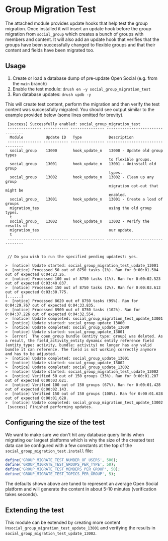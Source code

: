 # Group Migration Test

The attached module provides update hooks that help test the group migration. Once installed it
will insert an update hook before the group migration from `social_group` which creates a bunch
of groups with members and content. It will also add an update hook that verifies that the
groups have been successfully changed to flexible groups and that their content and fields have
been migrated too.

## Usage
1. Create or load a database dump of pre-update Open Social (e.g. from the `main` branch)
2. Enable the test module: `drush en -y social_group_migration_test`
3. Run database updates: `drush updb -y`

This will create test content, perform the migration and then verify the test content was
successfully migrated. You should see output similar to the example provided below (some lines
omitted for brevity).

```
 [success] Successfully enabled: social_group_migration_test
 --------------- ----------- --------------- ---------------------------------
  Module          Update ID   Type            Description
 --------------- ----------- --------------- ---------------------------------
  social_group    13000       hook_update_n   13000 - Update old group types
                                              to flexible groups.
  social_group    13001       hook_update_n   13001 - Uninstall old group
                                              types.
  social_group    13002       hook_update_n   13002 - Clean up any group
                                              migration opt-out that might be
                                              enabled.
  social_group_   13001       hook_update_n   13001 - Create a load of groups
  migration_tes                               using the old group types.
  t
  social_group_   13002       hook_update_n   13002 - Verify the results of
  migration_tes                               our update.
  t
 --------------- ----------- --------------- ---------------------------------


 // Do you wish to run the specified pending updates?: yes.

>  [notice] Update started: social_group_migration_test_update_13001
>  [notice] Processed 50 out of 8750 tasks (1%). Ran for 0:00:01.504 out of expected 0:04:23.26.
>  [notice] Processed 100 out of 8750 tasks (1%). Ran for 0:00:02.523 out of expected 0:03:40.837.
>  [notice] Processed 150 out of 8750 tasks (2%). Ran for 0:00:03.613 out of expected 0:03:30.775.
[......]
>  [notice] Processed 8620 out of 8750 tasks (99%). Ran for 0:04:29.767 out of expected 0:04:33.835.
>  [notice] Processed 8900 out of 8750 tasks (102%). Ran for 0:04:37.226 out of expected 0:04:32.554.
>  [notice] Update completed: social_group_migration_test_update_13001
>  [notice] Update started: social_group_update_13000
>  [notice] Update completed: social_group_update_13000
>  [notice] Update started: social_group_update_13001
>  [error]  The open_group bundle (entity type: group) was deleted. As a result, the field_activity_entity dynamic entity reference field (entity_type: activity, bundle: activity) no longer has any valid bundle it can reference. The field is not working correctly anymore and has to be adjusted.
>  [notice] Update completed: social_group_update_13001
>  [notice] Update started: social_group_update_13002
>  [notice] Update completed: social_group_update_13002
>  [notice] Update started: social_group_migration_test_update_13002
>  [notice] Verified 50 out of 150 groups (33%). Ran for 0:00:01.207 out of expected 0:00:03.621.
>  [notice] Verified 100 out of 150 groups (67%). Ran for 0:00:01.428 out of expected 0:00:02.143.
>  [notice] Verified 150 out of 150 groups (100%). Ran for 0:00:01.628 out of expected 0:00:01.628.
>  [notice] Update completed: social_group_migration_test_update_13002
 [success] Finished performing updates.
```

## Configuring the size of the test
We want to make sure we don't hit any database query limits when migrating our largest platforms
which is why the size of the created test data can be configured with a few constants at the top
of the `social_group_migration_test.install` file:

```php
define('GROUP_MIGRATE_TEST_NUMBER_OF_USERS', 500);
define('GROUP_MIGRATE_TEST_GROUPS_PER_TYPE', 50);
define('GROUP_MIGRATE_TEST_MEMBERS_PER_GROUP', 50);
define('GROUP_MIGRATE_TEST_TOPICS_PER_GROUP', 5);
```

The defaults shown above are tuned to represent an average Open Social platform and will
generate the content in about 5-10 minutes (verification takes seconds).

## Extending the test
This module can be extended by creating more content in`social_group_migration_test_update_13001`
and verifying the results in `social_group_migration_test_update_13002`.


